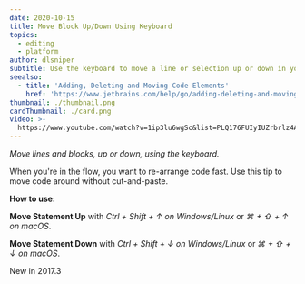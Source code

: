 ```yaml
---
date: 2020-10-15
title: Move Block Up/Down Using Keyboard
topics:
  - editing
  - platform
author: dlsniper
subtitle: Use the keyboard to move a line or selection up or down in your file.
seealso:
  - title: 'Adding, Deleting and Moving Code Elements'
    href: 'https://www.jetbrains.com/help/go/adding-deleting-and-moving-lines.html'
thumbnail: ./thumbnail.png
cardThumbnail: ./card.png
video: >-
  https://www.youtube.com/watch?v=1ip3lu6wgSc&list=PLQ176FUIyIUZrbrlz4AY1V8VzBJKZyVlW&index=84
---
```

*Move lines and blocks, up or down, using the keyboard.*

When you're in the flow, you want to re-arrange code fast.
Use this tip to move code around without cut-and-paste.

**How to use:**

**Move Statement Up** with _Ctrl + Shift + ↑ on Windows/Linux_ or _⌘ + ⇧ + ↑ on macOS_.

**Move Statement Down** with _Ctrl + Shift + ↓ on Windows/Linux_ or _⌘ + ⇧ + ↓ on macOS_.  

<span class="tag is-rounded">New in 2017.3</span>
